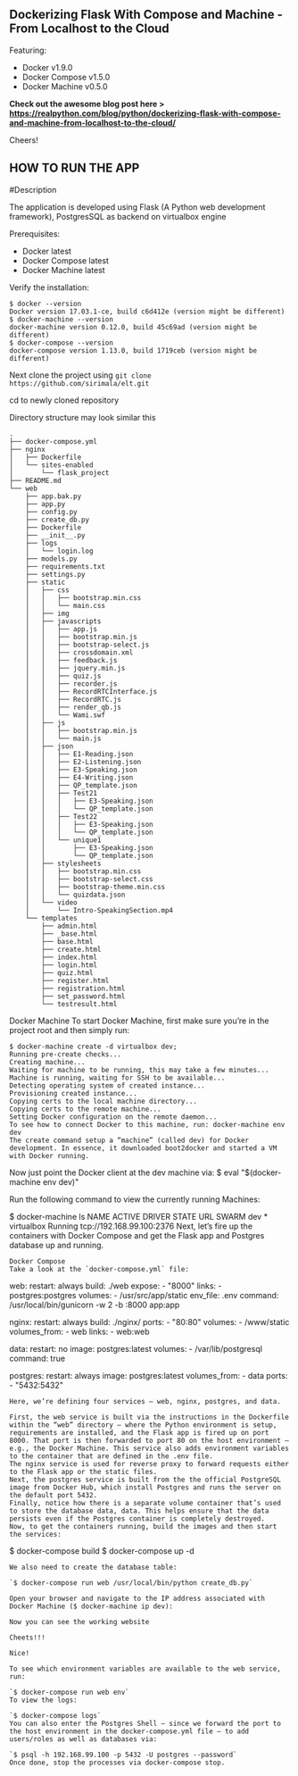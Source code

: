 ## Dockerizing Flask With Compose and Machine - From Localhost to the Cloud

Featuring:

- Docker v1.9.0
- Docker Compose v1.5.0
- Docker Machine v0.5.0

**Check out the awesome blog post here > https://realpython.com/blog/python/dockerizing-flask-with-compose-and-machine-from-localhost-to-the-cloud/**

Cheers!


## HOW TO RUN THE APP

#Description

The application is developed using Flask (A Python web development framework), PostgresSQL as backend on virtualbox engine

Prerequisites:
- Docker latest
- Docker Compose latest
- Docker Machine latest

Verify the installation:
```
$ docker --version
Docker version 17.03.1-ce, build c6d412e (version might be different)
$ docker-machine --version
docker-machine version 0.12.0, build 45c69ad (version might be different)
$ docker-compose --version
docker-compose version 1.13.0, build 1719ceb (version might be different)
```
Next clone the project using `git clone https://github.com/sirimala/elt.git`

cd to newly cloned repository

Directory structure may look similar this
```
.
├── docker-compose.yml
├── nginx
│   ├── Dockerfile
│   └── sites-enabled
│       └── flask_project
├── README.md
└── web
    ├── app.bak.py
    ├── app.py
    ├── config.py
    ├── create_db.py
    ├── Dockerfile
    ├── __init__.py
    ├── logs
    │   └── login.log
    ├── models.py
    ├── requirements.txt
    ├── settings.py
    ├── static
    │   ├── css
    │   │   ├── bootstrap.min.css
    │   │   └── main.css
    │   ├── img
    │   ├── javascripts
    │   │   ├── app.js
    │   │   ├── bootstrap.min.js
    │   │   ├── bootstrap-select.js
    │   │   ├── crossdomain.xml
    │   │   ├── feedback.js
    │   │   ├── jquery.min.js
    │   │   ├── quiz.js
    │   │   ├── recorder.js
    │   │   ├── RecordRTCInterface.js
    │   │   ├── RecordRTC.js
    │   │   ├── render_qb.js
    │   │   └── Wami.swf
    │   ├── js
    │   │   ├── bootstrap.min.js
    │   │   └── main.js
    │   ├── json
    │   │   ├── E1-Reading.json
    │   │   ├── E2-Listening.json
    │   │   ├── E3-Speaking.json
    │   │   ├── E4-Writing.json
    │   │   ├── QP_template.json
    │   │   ├── Test21
    │   │   │   ├── E3-Speaking.json
    │   │   │   └── QP_template.json
    │   │   ├── Test22
    │   │   │   ├── E3-Speaking.json
    │   │   │   └── QP_template.json
    │   │   └── unique1
    │   │       ├── E3-Speaking.json
    │   │       └── QP_template.json
    │   ├── stylesheets
    │   │   ├── bootstrap.min.css
    │   │   ├── bootstrap-select.css
    │   │   ├── bootstrap-theme.min.css
    │   │   └── quizdata.json
    │   └── video
    │       └── Intro-SpeakingSection.mp4
    └── templates
        ├── admin.html
        ├── _base.html
        ├── base.html
        ├── create.html
        ├── index.html
        ├── login.html
        ├── quiz.html
        ├── register.html
        ├── registration.html
        ├── set_password.html
        └── testresult.html
```
Docker Machine
To start Docker Machine, first make sure you’re in the project root and then simply run:
```
$ docker-machine create -d virtualbox dev;
Running pre-create checks...
Creating machine...
Waiting for machine to be running, this may take a few minutes...
Machine is running, waiting for SSH to be available...
Detecting operating system of created instance...
Provisioning created instance...
Copying certs to the local machine directory...
Copying certs to the remote machine...
Setting Docker configuration on the remote daemon...
To see how to connect Docker to this machine, run: docker-machine env dev
The create command setup a “machine” (called dev) for Docker development. In essence, it downloaded boot2docker and started a VM with Docker running. 
```
Now just point the Docker client at the dev machine via:
$ eval "$(docker-machine env dev)"

Run the following command to view the currently running Machines:

$ docker-machine ls
NAME      ACTIVE   DRIVER       STATE     URL                         SWARM
dev       *        virtualbox   Running   tcp://192.168.99.100:2376
Next, let’s fire up the containers with Docker Compose and get the Flask app and Postgres database up and running.
```
Docker Compose
Take a look at the `docker-compose.yml` file:
```
web:
  restart: always
  build: ./web
  expose:
    - "8000"
  links:
    - postgres:postgres
  volumes:
    - /usr/src/app/static
  env_file: .env
  command: /usr/local/bin/gunicorn -w 2 -b :8000 app:app

nginx:
  restart: always
  build: ./nginx/
  ports:
    - "80:80"
  volumes:
    - /www/static
  volumes_from:
    - web
  links:
    - web:web

data:
  restart: no
  image: postgres:latest
  volumes:
    - /var/lib/postgresql
  command: true

postgres:
  restart: always
  image: postgres:latest
  volumes_from:
    - data
  ports:
    - "5432:5432"
```
Here, we’re defining four services – web, nginx, postgres, and data.

First, the web service is built via the instructions in the Dockerfile within the “web” directory – where the Python environment is setup, requirements are installed, and the Flask app is fired up on port 8000. That port is then forwarded to port 80 on the host environment – e.g., the Docker Machine. This service also adds environment variables to the container that are defined in the .env file.
The nginx service is used for reverse proxy to forward requests either to the Flask app or the static files.
Next, the postgres service is built from the the official PostgreSQL image from Docker Hub, which install Postgres and runs the server on the default port 5432.
Finally, notice how there is a separate volume container that’s used to store the database data, data. This helps ensure that the data persists even if the Postgres container is completely destroyed.
Now, to get the containers running, build the images and then start the services:
```
$ docker-compose build
$ docker-compose up -d
```
We also need to create the database table:

`$ docker-compose run web /usr/local/bin/python create_db.py`

Open your browser and navigate to the IP address associated with Docker Machine ($ docker-machine ip dev):

Now you can see the working website

Cheets!!!

Nice!

To see which environment variables are available to the web service, run:

`$ docker-compose run web env`
To view the logs:

`$ docker-compose logs`
You can also enter the Postgres Shell – since we forward the port to the host environment in the docker-compose.yml file – to add users/roles as well as databases via:

`$ psql -h 192.168.99.100 -p 5432 -U postgres --password`
Once done, stop the processes via docker-compose stop.